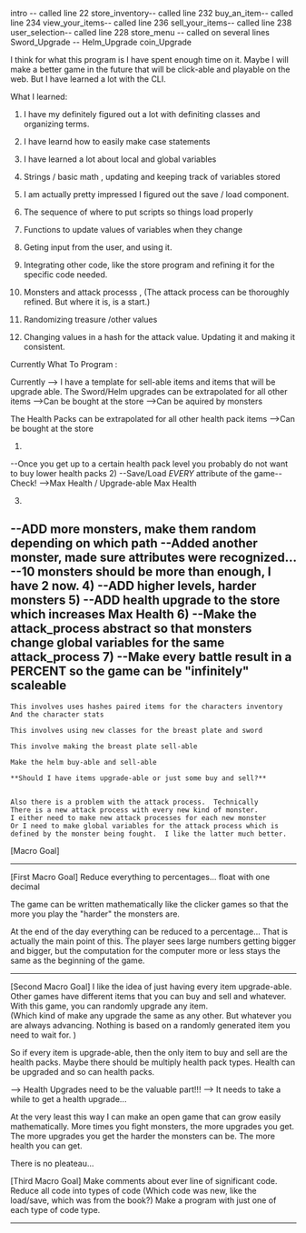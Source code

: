 intro -- called line 22
store_inventory-- called line 232
buy_an_item-- called line 234
view_your_items-- called line 236
sell_your_items-- called line 238
user_selection-- called line 228
store_menu -- called on several lines
Sword_Upgrade -- 
Helm_Upgrade
coin_Upgrade

I think for what this program is I have spent 
enough time on it.  Maybe I will make a better 
game in the future that will be click-able and 
playable on the web.  But I have learned a lot 
with the CLI.  

What I learned:

1) I have my definitely figured out a lot with 
definiting classes and organizing terms.

2) I have learnd how to easily make case statements

3) I have learned a lot about local and global 
variables 

4) Strings / basic math , updating and keeping track 
of variables stored

5) I am actually pretty impressed I figured out the 
save / load component.

6) The sequence of where to put scripts so things load 
properly

7) Functions to update values of variables when they 
change 

8) Geting input from the user, and using it.

9) Integrating other code, like the store program and 
refining it for the specific code needed.

10) Monsters and attack processs , (The attack process
can be thoroughly refined.  But where it is, is a start.)

11) Randomizing treasure /other values 

12) Changing values in a hash for the attack value.
Updating it and making it consistent.



Currently What To Program :


Currently --> I have a template for sell-able items and items 
that will be upgrade able. 
The Sword/Helm upgrades can be extrapolated for all other items
-->Can be bought at the store 
-->Can be aquired by monsters

The Health Packs can be extrapolated for all other health pack items 
-->Can be bought at the store 


1)
--Once you get up to a certain health pack level you probably do 
	not want to buy lower health packs 
2)
--Save/Load *EVERY* attribute of the game--Check!
-->Max Health / Upgrade-able Max Health 

3)
--ADD more monsters, make them random depending on which path
--Added another monster, made sure attributes were recognized...
--10 monsters should be more than enough, I have 2 now. 
4)
--ADD higher levels, harder monsters
5)
--ADD health upgrade to the store which increases Max Health 
6)
--Make the attack_process abstract so that monsters change
global variables for the same attack_process
7)
--Make every battle result in a PERCENT so the game can be 
"infinitely" scaleable
-------------------
	This involves uses hashes paired items for the characters inventory 
	And the character stats

	This involves using new classes for the breast plate and sword 
	
	This involve making the breast plate sell-able
	
	Make the helm buy-able and sell-able

	**Should I have items upgrade-able or just some buy and sell?**


	Also there is a problem with the attack process.  Technically
	There is a new attack process with every new kind of monster.
	I either need to make new attack processes for each new monster 
	Or I need to make global variables for the attack process which is 
	defined by the monster being fought.  I like the latter much better.



[Macro Goal]
*************
[First Macro Goal]
Reduce everything to percentages...  float with one decimal

The game can be written mathematically like the clicker games so that 
the more you play the "harder" the monsters are.


At the end of the day everything can be reduced to a percentage...
That is actually the main point of this.  The player sees large 
numbers getting bigger and bigger, but the computation for the 
computer more or less stays the same as the beginning of the game.

--------
[Second Macro Goal]
I like the idea of just having every item upgrade-able.  Other games 
have different items that you can buy and sell and whatever.  With 
this game, you can randomly upgrade any item.  
	(Which kind of make 
	any upgrade the same as any other.  But whatever you are always 
	advancing.  Nothing is based on a randomly generated item you need 
	to wait for. )

So if every item is upgrade-able, then the only item to buy and sell 
are the health packs.  Maybe there should be multiply health pack 
types.  Health can be upgraded and so can health packs.

--> Health Upgrades need to be the valuable part!!!
--> It needs to take a while to get a health upgrade...

At the very least this way I can make an open game that can grow 
easily mathematically.  More times you fight monsters, the more upgrades 
you get.  The more upgrades you get the harder the monsters can be.
The more health you can get.

There is no pleateau...

[Third Macro Goal]
Make comments about ever line of significant code.
Reduce all code into types of code 
(Which code was new, like the load/save, which was from the book?)
Make a program with just one of each type of code type.
*************

